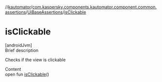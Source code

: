 //[kautomator](../../index.md)/[com.kaspersky.components.kautomator.component.common.assertions](../index.md)/[UiBaseAssertions](index.md)/[isClickable](is-clickable.md)



# isClickable  
[androidJvm]  
Brief description  


Checks if the view is clickable

  
Content  
open fun [isClickable](is-clickable.md)()  




